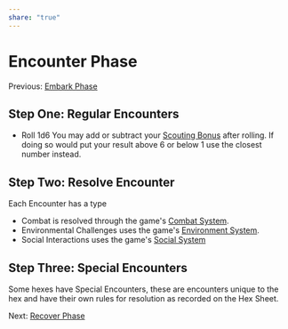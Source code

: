 ```yaml
---
share: "true"
---
```




# Encounter Phase
Previous: [Embark Phase](./Embark%20Phase.html)

## Step One: Regular Encounters

- Roll 1d6 You may add or subtract your [Scouting Bonus](./Scouting%20Bonus.html) after rolling. If doing so would put your result above 6 or below 1 use the closest number instead.

## Step Two: Resolve Encounter

Each Encounter has a type
- Combat is resolved through the game's [Combat System](./Combat%20System.html).
- Environmental Challenges uses the game's [Environment System](./Environment%20System.html).
- Social Interactions uses the game's [Social System](./Social%20System.html)

## Step Three: Special Encounters

Some hexes have Special Encounters, these are encounters unique to the hex and have their own rules for resolution as recorded on the Hex Sheet.

Next: [Recover Phase](./Recover%20Phase.html)